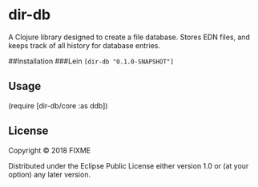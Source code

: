 # dir-db

A Clojure library designed to create a file database.
Stores EDN files, and keeps track of all history for database entries.

##Installation
###Lein
`[dir-db "0.1.0-SNAPSHOT"]`

## Usage

(require [dir-db/core :as ddb])


## License

Copyright © 2018 FIXME

Distributed under the Eclipse Public License either version 1.0 or (at
your option) any later version.
